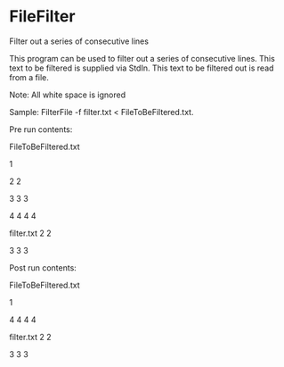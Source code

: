 # FileFilter
Filter out a series of consecutive lines

This program can be used to filter out a series of consecutive lines.
This text to be filtered is supplied via StdIn.
This text to be filtered out is read from a file.

Note: All white space is ignored

Sample: FilterFile -f filter.txt < FileToBeFiltered.txt.

Pre run contents:

FileToBeFiltered.txt               


1

2 2                                

3 3  3                             

4 4   4    4 


filter.txt
2 2
 
3 3 3

Post run contents:

FileToBeFiltered.txt               

1                                   

4 4   4    4                        


filter.txt
2 2
 
3 3 3
